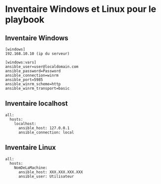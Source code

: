 # **Inventaire Windows et Linux pour le playbook**

## **Inventaire Windows**

````
[windows]
192.168.10.10 (ip du serveur)

[windows:vars]
ansible_user=user@localdomain.com
ansible_password=Password
ansible_connection=winrm
ansible_port=5985
ansible_winrm_scheme=http
ansible_winrm_transport=basic

````

## **Inventaire localhost**

````
all:
  hosts:
    localhost:
      ansible_host: 127.0.0.1
      ansible_connection: local

````

## **Inventaire Linux**

````
all:
  hosts:
    NomDeLaMachine:
      ansible_host: XXX.XXX.XXX.XXX
      ansible_user: Utilisateur

````      
